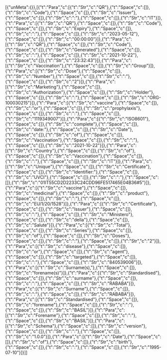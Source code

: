 [{"unMeta":{}},[{"t":"Para","c":[{"t":"Str","c":"QR"},{"t":"Space","c":[]},{"t":"Str","c":"Code"},{"t":"Space","c":[]},{"t":"Str","c":"Issuer"},{"t":"Space","c":[]},{"t":"Str","c":":"},{"t":"Space","c":[]},{"t":"Str","c":"IT"}]},{"t":"Para","c":[{"t":"Str","c":"QR"},{"t":"Space","c":[]},{"t":"Str","c":"Code"},{"t":"Space","c":[]},{"t":"Str","c":"Expiry"},{"t":"Space","c":[]},{"t":"Str","c":":"},{"t":"Space","c":[]},{"t":"Str","c":"2023-05-12"},{"t":"Space","c":[]},{"t":"Str","c":"00:00:00"}]},{"t":"Para","c":[{"t":"Str","c":"QR"},{"t":"Space","c":[]},{"t":"Str","c":"Code"},{"t":"Space","c":[]},{"t":"Str","c":"Generated"},{"t":"Space","c":[]},{"t":"Str","c":":"},{"t":"Space","c":[]},{"t":"Str","c":"2021-10-22"},{"t":"Space","c":[]},{"t":"Str","c":"23:32:43"}]},{"t":"Para","c":[{"t":"Str","c":"Vaccination"},{"t":"Space","c":[]},{"t":"Str","c":"Group"}]},{"t":"Para","c":[{"t":"Str","c":"Dose"},{"t":"Space","c":[]},{"t":"Str","c":"Number"},{"t":"Space","c":[]},{"t":"Str","c":":"},{"t":"Space","c":[]},{"t":"Str","c":"2"}]},{"t":"Para","c":[{"t":"Str","c":"Marketing"},{"t":"Space","c":[]},{"t":"Str","c":"Authorization"},{"t":"Space","c":[]},{"t":"Str","c":"Holder"},{"t":"Space","c":[]},{"t":"Str","c":":"},{"t":"Space","c":[]},{"t":"Str","c":"ORG-100030215"}]},{"t":"Para","c":[{"t":"Str","c":"vaccine"},{"t":"Space","c":[]},{"t":"Str","c":"or"},{"t":"Space","c":[]},{"t":"Str","c":"prophylaxis"},{"t":"Space","c":[]},{"t":"Str","c":":"},{"t":"Space","c":[]},{"t":"Str","c":"1119349007"}]},{"t":"Para","c":[{"t":"Str","c":"ISO8601"},{"t":"Space","c":[]},{"t":"Str","c":"complete"},{"t":"Space","c":[]},{"t":"Str","c":"date:"},{"t":"Space","c":[]},{"t":"Str","c":"Date"},{"t":"Space","c":[]},{"t":"Str","c":"of"},{"t":"Space","c":[]},{"t":"Str","c":"Vaccination"},{"t":"Space","c":[]},{"t":"Str","c":":"},{"t":"Space","c":[]},{"t":"Str","c":"2021-10-22"}]},{"t":"Para","c":[{"t":"Str","c":"Country"},{"t":"Space","c":[]},{"t":"Str","c":"of"},{"t":"Space","c":[]},{"t":"Str","c":"Vaccination"},{"t":"Space","c":[]},{"t":"Str","c":":"},{"t":"Space","c":[]},{"t":"Str","c":"IT"}]},{"t":"Para","c":[{"t":"Str","c":"Unique"},{"t":"Space","c":[]},{"t":"Str","c":"Certificate"},{"t":"Space","c":[]},{"t":"Str","c":"Identifier:"},{"t":"Space","c":[]},{"t":"Str","c":"UVCI"},{"t":"Space","c":[]},{"t":"Str","c":":"},{"t":"Space","c":[]},{"t":"Str","c":"01IT55CD2D2233C24CDD96FE517465E04B36#5"}]},{"t":"Para","c":[{"t":"Str","c":"vaccine"},{"t":"Space","c":[]},{"t":"Str","c":"medicinal"},{"t":"Space","c":[]},{"t":"Str","c":"product"},{"t":"Space","c":[]},{"t":"Str","c":":"},{"t":"Space","c":[]},{"t":"Str","c":"EU/1/20/1528"}]},{"t":"Para","c":[{"t":"Str","c":"Certificate"},{"t":"Space","c":[]},{"t":"Str","c":"Issuer"},{"t":"Space","c":[]},{"t":"Str","c":":"},{"t":"Space","c":[]},{"t":"Str","c":"Ministero"},{"t":"Space","c":[]},{"t":"Str","c":"della"},{"t":"Space","c":[]},{"t":"Str","c":"Salute"}]},{"t":"Para","c":[{"t":"Str","c":"Total"},{"t":"Space","c":[]},{"t":"Str","c":"Series"},{"t":"Space","c":[]},{"t":"Str","c":"of"},{"t":"Space","c":[]},{"t":"Str","c":"Doses"},{"t":"Space","c":[]},{"t":"Str","c":":"},{"t":"Space","c":[]},{"t":"Str","c":"2"}]},{"t":"Para","c":[{"t":"Str","c":"disease"},{"t":"Space","c":[]},{"t":"Str","c":"or"},{"t":"Space","c":[]},{"t":"Str","c":"agent"},{"t":"Space","c":[]},{"t":"Str","c":"targeted"},{"t":"Space","c":[]},{"t":"Str","c":":"},{"t":"Space","c":[]},{"t":"Str","c":"840539006"}]},{"t":"Para","c":[{"t":"Str","c":"Surname(s),"},{"t":"Space","c":[]},{"t":"Str","c":"forename(s)"}]},{"t":"Para","c":[{"t":"Str","c":"Standardised"},{"t":"Space","c":[]},{"t":"Str","c":"surname"},{"t":"Space","c":[]},{"t":"Str","c":":"},{"t":"Space","c":[]},{"t":"Str","c":"RABABA"}]},{"t":"Para","c":[{"t":"Str","c":"Surname"},{"t":"Space","c":[]},{"t":"Str","c":":"},{"t":"Space","c":[]},{"t":"Str","c":"RABABA"}]},{"t":"Para","c":[{"t":"Str","c":"Standardised"},{"t":"Space","c":[]},{"t":"Str","c":"forename"},{"t":"Space","c":[]},{"t":"Str","c":":"},{"t":"Space","c":[]},{"t":"Str","c":"BASIL"}]},{"t":"Para","c":[{"t":"Str","c":"Forename"},{"t":"Space","c":[]},{"t":"Str","c":":"},{"t":"Space","c":[]},{"t":"Str","c":"BASIL"}]},{"t":"Para","c":[{"t":"Str","c":"Schema"},{"t":"Space","c":[]},{"t":"Str","c":"version"},{"t":"Space","c":[]},{"t":"Str","c":":"},{"t":"Space","c":[]},{"t":"Str","c":"1.0.0"}]},{"t":"Para","c":[{"t":"Str","c":"Date"},{"t":"Space","c":[]},{"t":"Str","c":"of"},{"t":"Space","c":[]},{"t":"Str","c":"birth"},{"t":"Space","c":[]},{"t":"Str","c":":"},{"t":"Space","c":[]},{"t":"Str","c":"1995-07-10"}]}]]
